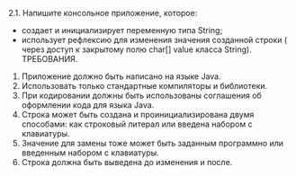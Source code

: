 2.1. Напишите консольное приложение, которое:
- создает и инициализирует переменную типа String;
- использует рефлексию для изменения значения созданной строки ( через
доступ к закрытому полю char[] value класса String).
ТРЕБОВАНИЯ.
1. Приложение должно быть написано на языке Java.
2. Использовать только стандартные компиляторы и библиотеки.
3. При кодировании должны быть использованы соглашения об
оформлении кода для языка Java.
4. Строка может быть создана и проинициализирована двумя способами:
как строковый литерал или введена набором с клавиатуры.
5. Значение для замены тоже может быть заданным программно или
введенным набором с клавиатуры.
6. Строка должна быть выведена до изменения и после.